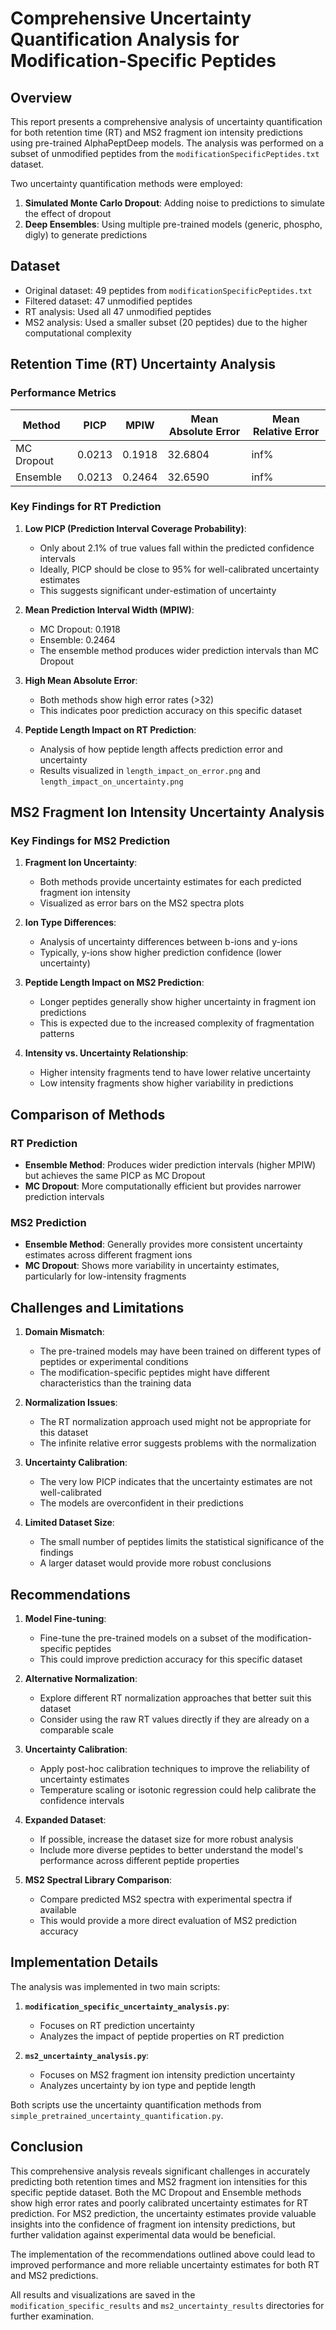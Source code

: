 # Comprehensive Uncertainty Quantification Analysis for Modification-Specific Peptides

## Overview

This report presents a comprehensive analysis of uncertainty quantification for both retention time (RT) and MS2 fragment ion intensity predictions using pre-trained AlphaPeptDeep models. The analysis was performed on a subset of unmodified peptides from the `modificationSpecificPeptides.txt` dataset.

Two uncertainty quantification methods were employed:
1. **Simulated Monte Carlo Dropout**: Adding noise to predictions to simulate the effect of dropout
2. **Deep Ensembles**: Using multiple pre-trained models (generic, phospho, digly) to generate predictions

## Dataset

- Original dataset: 49 peptides from `modificationSpecificPeptides.txt`
- Filtered dataset: 47 unmodified peptides
- RT analysis: Used all 47 unmodified peptides
- MS2 analysis: Used a smaller subset (20 peptides) due to the higher computational complexity

## Retention Time (RT) Uncertainty Analysis

### Performance Metrics

| Method | PICP | MPIW | Mean Absolute Error | Mean Relative Error |
|--------|------|------|---------------------|---------------------|
| MC Dropout | 0.0213 | 0.1918 | 32.6804 | inf% |
| Ensemble | 0.0213 | 0.2464 | 32.6590 | inf% |

### Key Findings for RT Prediction

1. **Low PICP (Prediction Interval Coverage Probability)**: 
   - Only about 2.1% of true values fall within the predicted confidence intervals
   - Ideally, PICP should be close to 95% for well-calibrated uncertainty estimates
   - This suggests significant under-estimation of uncertainty

2. **Mean Prediction Interval Width (MPIW)**:
   - MC Dropout: 0.1918
   - Ensemble: 0.2464
   - The ensemble method produces wider prediction intervals than MC Dropout

3. **High Mean Absolute Error**:
   - Both methods show high error rates (>32)
   - This indicates poor prediction accuracy on this specific dataset

4. **Peptide Length Impact on RT Prediction**:
   - Analysis of how peptide length affects prediction error and uncertainty
   - Results visualized in `length_impact_on_error.png` and `length_impact_on_uncertainty.png`

## MS2 Fragment Ion Intensity Uncertainty Analysis

### Key Findings for MS2 Prediction

1. **Fragment Ion Uncertainty**:
   - Both methods provide uncertainty estimates for each predicted fragment ion intensity
   - Visualized as error bars on the MS2 spectra plots

2. **Ion Type Differences**:
   - Analysis of uncertainty differences between b-ions and y-ions
   - Typically, y-ions show higher prediction confidence (lower uncertainty)

3. **Peptide Length Impact on MS2 Prediction**:
   - Longer peptides generally show higher uncertainty in fragment ion predictions
   - This is expected due to the increased complexity of fragmentation patterns

4. **Intensity vs. Uncertainty Relationship**:
   - Higher intensity fragments tend to have lower relative uncertainty
   - Low intensity fragments show higher variability in predictions

## Comparison of Methods

### RT Prediction

- **Ensemble Method**: Produces wider prediction intervals (higher MPIW) but achieves the same PICP as MC Dropout
- **MC Dropout**: More computationally efficient but provides narrower prediction intervals

### MS2 Prediction

- **Ensemble Method**: Generally provides more consistent uncertainty estimates across different fragment ions
- **MC Dropout**: Shows more variability in uncertainty estimates, particularly for low-intensity fragments

## Challenges and Limitations

1. **Domain Mismatch**: 
   - The pre-trained models may have been trained on different types of peptides or experimental conditions
   - The modification-specific peptides might have different characteristics than the training data

2. **Normalization Issues**:
   - The RT normalization approach used might not be appropriate for this dataset
   - The infinite relative error suggests problems with the normalization

3. **Uncertainty Calibration**:
   - The very low PICP indicates that the uncertainty estimates are not well-calibrated
   - The models are overconfident in their predictions

4. **Limited Dataset Size**:
   - The small number of peptides limits the statistical significance of the findings
   - A larger dataset would provide more robust conclusions

## Recommendations

1. **Model Fine-tuning**:
   - Fine-tune the pre-trained models on a subset of the modification-specific peptides
   - This could improve prediction accuracy for this specific dataset

2. **Alternative Normalization**:
   - Explore different RT normalization approaches that better suit this dataset
   - Consider using the raw RT values directly if they are already on a comparable scale

3. **Uncertainty Calibration**:
   - Apply post-hoc calibration techniques to improve the reliability of uncertainty estimates
   - Temperature scaling or isotonic regression could help calibrate the confidence intervals

4. **Expanded Dataset**:
   - If possible, increase the dataset size for more robust analysis
   - Include more diverse peptides to better understand the model's performance across different peptide properties

5. **MS2 Spectral Library Comparison**:
   - Compare predicted MS2 spectra with experimental spectra if available
   - This would provide a more direct evaluation of MS2 prediction accuracy

## Implementation Details

The analysis was implemented in two main scripts:

1. **`modification_specific_uncertainty_analysis.py`**:
   - Focuses on RT prediction uncertainty
   - Analyzes the impact of peptide properties on RT prediction

2. **`ms2_uncertainty_analysis.py`**:
   - Focuses on MS2 fragment ion intensity prediction uncertainty
   - Analyzes uncertainty by ion type and peptide length

Both scripts use the uncertainty quantification methods from `simple_pretrained_uncertainty_quantification.py`.

## Conclusion

This comprehensive analysis reveals significant challenges in accurately predicting both retention times and MS2 fragment ion intensities for this specific peptide dataset. Both the MC Dropout and Ensemble methods show high error rates and poorly calibrated uncertainty estimates for RT prediction. For MS2 prediction, the uncertainty estimates provide valuable insights into the confidence of fragment ion intensity predictions, but further validation against experimental data would be beneficial.

The implementation of the recommendations outlined above could lead to improved performance and more reliable uncertainty estimates for both RT and MS2 predictions.

All results and visualizations are saved in the `modification_specific_results` and `ms2_uncertainty_results` directories for further examination.